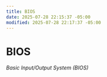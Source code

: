 ```yaml
---
title: BIOS
date: 2025-07-28 22:15:37 -05:00
modified: 2025-07-28 22:17:37 -05:00
---
```


# BIOS

_Basic Input/Output System (BIOS)_
